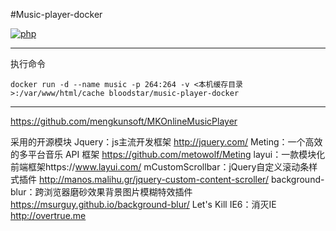 
#Music-player-docker

[dockerhub]: https://hub.docker.com/r/bloodstar/music-player-docker

[![php](https://img.shields.io/badge/php-%3E%3D5.4-blue.svg)](http://php.net/releases/5_4_0.php)

---

执行命令

`docker run -d --name music -p 264:264 -v <本机缓存目录>:/var/www/html/cache bloodstar/music-player-docker`

---
https://github.com/mengkunsoft/MKOnlineMusicPlayer

采用的开源模块
Jquery：js主流开发框架 http://jquery.com/
Meting：一个高效的多平台音乐 API 框架 https://github.com/metowolf/Meting
layui：一款模块化前端框架https://www.layui.com/
mCustomScrollbar：jQuery自定义滚动条样式插件 http://manos.malihu.gr/jquery-custom-content-scroller/
background-blur：跨浏览器磨砂效果背景图片模糊特效插件 https://msurguy.github.io/background-blur/
Let's Kill IE6：消灭IE http://overtrue.me
